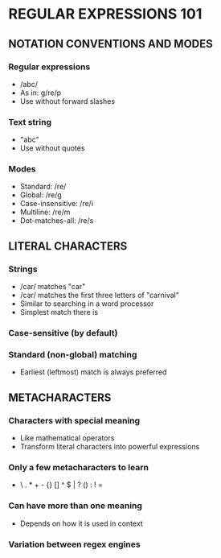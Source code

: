 # REGULAR EXPRESSIONS 101

## NOTATION CONVENTIONS AND MODES

### Regular expressions
- /abc/
- As in: g/re/p
- Use without forward slashes

### Text string
- "abc"
- Use without quotes

### Modes
- Standard: /re/
- Global: /re/g
- Case-insensitive: /re/i
- Multiline: /re/m
- Dot-matches-all: /re/s

## LITERAL CHARACTERS

### Strings
- /car/ matches "car"
- /car/ matches the first three letters of "carnival"
- Similar to searching in a word processor
- Simplest match there is

### Case-sensitive (by default)

### Standard (non-global) matching
- Earliest (leftmost) match is always preferred

## METACHARACTERS

### Characters with special meaning
- Like mathematical operators
- Transform literal characters into powerful expressions

### Only a few metacharacters to learn
- \ . * + - {} [] ^ $ | ? () : ! =

### Can have more than one meaning
- Depends on how it is used in context

### Variation between regex engines
